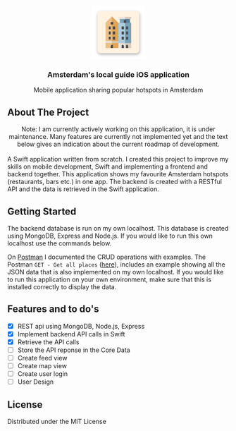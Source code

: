 <!-- PROJECT LOGO -->
<div align="center">
  <a href="https://github.com/jiami-jongejan/visualize-sort-algorithms">
    <img src="https://github.com/jiami-jongejan/ios-amsterdam-hotspot-guide/blob/main/logo copy.png?raw=true" alt="Logo" width="120" height="auto">
  </a>

<h3 align="center">Amsterdam's local guide iOS application</h3>

  <p align="center">
    Mobile application sharing popular hotspots in Amsterdam
    <br />
  </p>
</div>


<!-- ABOUT THE PROJECT -->
## About The Project
<div align="center">
Note: I am currently actively working on this application, it is under maintenance. Many features are currently not implemented yet and the text below gives an indication about the current roadmap of development.
</div>
<br/>
A Swift application written from scratch. I created this project to improve my skills on mobile development, Swift and implementing a frontend and backend together. This application shows my favourite Amsterdam hotspots (restaurants, bars etc.) in one app. The backend is created with a RESTful API and the data is retrieved in the Swift application.



<!-- GETTING STARTED -->
## Getting Started
The backend database is run on my own localhost. This database is created using MongoDB, Express and Node.js. If you would like to run this own localhost use the commands below.



On [Postman](https://www.postman.com/cloudy-shuttle-469413/workspace/localguide/collection/11424816-580f89dc-9bd9-40c2-8319-d44eaef01f56?action=share&creator=11424816) I documented the CRUD operations with examples. The Postman `GET - Get all places` ([here](https://www.postman.com/cloudy-shuttle-469413/workspace/localguide/example/11424816-78bf1180-45ad-42bf-9685-dbe350dcf992)), includes an example showing all the JSON data that is also implemented on my own localhost. If you would like to run this application on your own environment, make sure that this is installed correctly to display the data.

<!-- ROADMAP -->
## Features and to do's
- [x] REST api using MongoDB, Node.js, Express
- [x] Implement backend API calls in Swift
- [x] Retrieve the API calls
- [ ] Store the API reponse in the Core Data
- [ ] Create feed view 
- [ ] Create map view
- [ ] Create user login
- [ ] User Design

<!-- LICENSE -->
## License

Distributed under the MIT License
